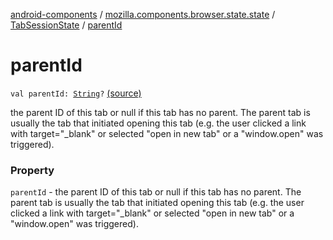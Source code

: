 [android-components](../../index.md) / [mozilla.components.browser.state.state](../index.md) / [TabSessionState](index.md) / [parentId](./parent-id.md)

# parentId

`val parentId: `[`String`](https://kotlinlang.org/api/latest/jvm/stdlib/kotlin/-string/index.html)`?` [(source)](https://github.com/mozilla-mobile/android-components/blob/master/components/browser/state/src/main/java/mozilla/components/browser/state/state/TabSessionState.kt#L25)

the parent ID of this tab or null if this tab has no
parent. The parent tab is usually the tab that initiated opening this
tab (e.g. the user clicked a link with target="_blank" or selected
"open in new tab" or a "window.open" was triggered).

### Property

`parentId` - the parent ID of this tab or null if this tab has no
parent. The parent tab is usually the tab that initiated opening this
tab (e.g. the user clicked a link with target="_blank" or selected
"open in new tab" or a "window.open" was triggered).